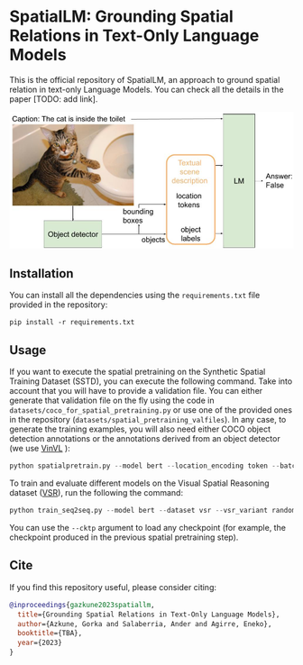 # SpatialLM: Grounding Spatial Relations in Text-Only Language Models
This is the official repository of SpatialLM, an approach to ground spatial relation in text-only Language Models. You can check all the details in the paper [TODO: add link].

![System Diagram](assets/system-diagram.jpg)

## Installation
You can install all the dependencies using the `requirements.txt` file provided in the repository:

```
pip install -r requirements.txt
```
## Usage
If you want to execute the spatial pretraining on the Synthetic Spatial Training Dataset (SSTD), you can execute the following command. Take into account that you will have to provide a validation file. You can either generate that validation file on the fly using the code in `datasets/coco_for_spatial_pretraining.py` or use one of the provided ones in the repository (`datasets/spatial_pretraining_valfiles`). In any case, to generate the training examples, you will also need either COCO object detection annotations or the annotations derived from an object detector (we use [VinVL](https://github.com/pzzhang/VinVL) ):
```python
python spatialpretrain.py --model bert --location_encoding token --batch_size 28 --accumulate_grad_batches 4 --precision 16 --run_name bert_spatialpt_vinvl_withlocation --max_steps 20000 --root path_to_obj_detection_files --spatial_val_file datasets/spatial_pretraining_valfiles/validation-vinvl-alldistractors-noattr.json
```
To train and evaluate different models on the Visual Spatial Reasoning dataset ([VSR](https://github.com/cambridgeltl/visual-spatial-reasoning)), run the following the command:
```python
python train_seq2seq.py --model bert --dataset vsr --vsr_variant random --root datasets/vsr_seq2seq_files --batch_size 28 --accumulate_grad_batches 2 --precision 16 --max_steps 20000 --locations --run_name bert_vsr_random_withlocation_noattr --output_path output --evaluate --predictions_filename bert_vsr_random_wothlocation_noattr.out --cktp path_to_checkpoint
```
You can use the `--cktp` argument to load any checkpoint (for example, the checkpoint produced in the previous spatial pretraining step).

## Cite
If you find this repository useful, please consider citing:
```bibtex
@inproceedings{gazkune2023spatiallm,
  title={Grounding Spatial Relations in Text-Only Language Models},
  author={Azkune, Gorka and Salaberria, Ander and Agirre, Eneko},
  booktitle={TBA},
  year={2023}
}
```


